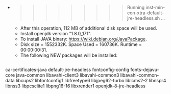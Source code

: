 * >>>>>>>>> Running inst-min-con-xtra-default-jre-headless.sh ...
  * After this operation, 112 MB of additional disk space will be used.
  * Install openjdk version "1.8.0_171".
  * To install JAVA binary: https://wiki.debian.org/JavaPackage.
  * Disk size = 1552332K. Space Used = 160736K. Runtime = 00:00:00:31.
  * The following NEW packages will be installed:
  ```bash
ca-certificates-java default-jre-headless fontconfig-config fonts-dejavu-core java-common
libavahi-client3 libavahi-common3 libavahi-common-data libcups2 libfontconfig1
libfreetype6 libjpeg62-turbo liblcms2-2 libnspr4 libnss3
libpcsclite1 libpng16-16 libxrender1 openjdk-8-jre-headless
  ```
